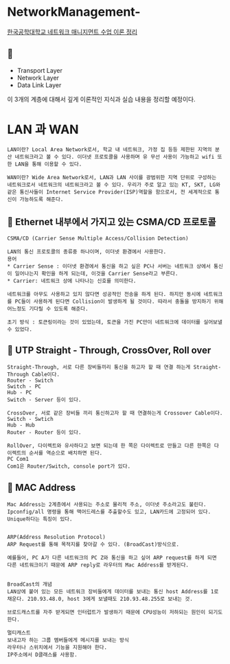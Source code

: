 # NetworkManagement-

[한국공학대학교 네트워크 매니지먼트 수업 이론 정리]()

## 📝

- Transport Layer
- Network Layer
- Data Link Layer

이 3개의 계층에 대해서 깊게 이론적인 지식과 실습 내용을 정리할 예정이다.

# LAN 과 WAN

```
LAN이란? Local Area Network로서, 학교 내 네트워크, 가정 집 등등 제한된 지역의 분산 네트워크라고 볼 수 있다. 이더넷 프로토콜을 사용하며 유 무선 사용이 가능하고 wifi 또한 LAN을 통해 이용할 수 있다.

WAN이란? Wide Area Network로서, LAN과 LAN 사이를 광범위한 지역 단위로 구성하는 네트워크로서 네트워크의 네트워크라고 볼 수 있다. 우리가 주로 알고 있는 KT, SKT, LG와 같은 통신사들이 Internet Service Provider(ISP)역할을 함으로서, 전 세계적으로 통신이 가능하도록 해준다.
```

## 📌 Ethernet 내부에서 가지고 있는 CSMA/CD 프로토콜

```
CSMA/CD (Carrier Sense Multiple Access/Collision Detection)

LAN의 통신 프로토콜의 종류중 하나이며, 이더넷 환경에서 사용한다.
용어
* Carrier Sense : 이더넷 환경에서 통신을 하고 싶은 PC나 서버는 네트워크 상에서 통신이 일어나는지 확인을 하게 되는데, 이것을 Carrier Sense라고 부른다.
* Carrier: 네트워크 상에 나타나는 신호를 의미한다.

네트워크를 아무도 사용하고 있지 않다면 성공적인 전송을 하게 된다. 하지만 동시에 네트워크를 PC들이 사용하게 된다면 Collision이 발생하게 될 것이다. 따라서 충돌을 방지하기 위해 어느정도 기다릴 수 있도록 해준다.

초기 방식 : 토큰링이라는 것이 있었는데, 토큰을 가진 PC만이 네트워크에 데이터를 실어보낼 수 있었다.
```

## 📌 UTP Straight - Through, CrossOver, Roll over

```
Straight-Through, 서로 다른 장비들끼리 통신을 하고자 할 때 연결 하는게 Straight-Through Cable이다.
Router - Switch
Switch - PC
Hub - PC
Switch - Server 등이 있다.

CrossOver, 서로 같은 장비들 끼리 통신하고자 할 때 연결하는게 Crossover Cable이다.
Switch - Swtich
Hub - Hub
Router - Router 등이 있다.

RollOver, 다이렉트와 유사하다고 보면 되는데 한 쪽은 다이렉트로 만들고 다른 한쪽은 다이렉트의 순서를 역순으로 배치하면 된다.
PC Com1
Com1은 Router/Switch, console port가 있다.
```

## 📌 MAC Address

```
Mac Address는 2계층에서 사용되는 주소로 물리적 주소, 이더넷 주소라고도 불린다.
Ipconfig/all 명령을 통해 맥어드레스를 추출할수도 있고, LAN카드에 고정되어 있다. Unique하다는 특징이 있다.


ARP(Address Resolution Protocol)
ARP Request를 통해 목적지를 찾아갈 수 있다. (BroadCast)방식으로.

예를들어, PC A가 다른 네트워크의 PC Z와 통신을 하고 싶어 ARP request를 하게 되면 다른 네트워크이기 때문에 ARP reply로 라우터의 Mac Address를 받게된다.


BroadCast의 개념
LAN상에 붙어 있는 모든 네트워크 장비들에게 데이터를 보내는 통신 host Address를 1로 채운다. 210.93.48.0, host 3에게 보낼때도 210.93.48.255로 보내는 것.

브로드캐스트를 자주 받게되면 인터럽트가 발생하기 때문에 CPU성능이 저하되는 원인이 되기도 한다.

멀티캐스트
보내고자 하는 그룹 멤버들에게 메시지를 보내는 방식
라우터나 스위치에서 기능을 지원해야 한다.
IP주소에서 D클래스를 사용함.
```
